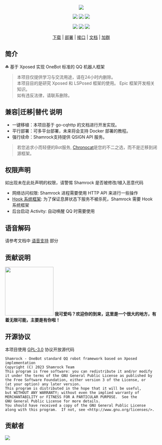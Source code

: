 <div align="center">

![][banner]

[![][actions]][actions-link]
[![][releases]][releases-link]
[![][downloads]][releases-link]

![][onebot-11]
![][onebot-12]
[![][license]](LICENSE)

[下载][download-link] | [部署][deploy-link] | [接口][api-link] | [文档][docs-link] | [加群][group-link]

</div>

## 简介

☘ 基于 Xposed 实现 OneBot 标准的 QQ 机器人框架

> 本项目仅提供学习与交流用途，请在24小时内删除。   
> 本项目目的是研究 Xposed 和 LSPosed 框架的使用。 Epic 框架开发相关知识。  
> 如有违反法律，请联系删除。

## 兼容|迁移|替代 说明

- 一键移植：本项目基于 go-cqhttp 的文档进行开发实现。
- 平行部署：可多平台部署，未来将会支持 Docker 部署的教程。  
- 强行续命：Shamrock支持提供 QSIGN API 服务。

> 若您追求小而轻便的Bot服务, [Chronocat](https://chronocat.vercel.app/)是您的不二之选，而不是迁移到闭源框架。

## 权限声明

如出现未在此处声明的权限，请警惕 Shamrock 是否被修改/植入恶意代码

- 网络访问权限: Shamrock 进程需要使用 HTTP API 来进行一些操作
- [Hook 系统框架][hook-system]: 为了保证息屏状态下服务不被杀死，Shamrock 需要 Hook 系统框架
- 后台启动 Activity: 自动唤醒 QQ 时需要使用

## 语音解码

请参考文档中 [语音支持][voice-support] 部分

## 贡献说明

<img src="https://github.com/linxinrao/Shamrock/assets/61898844/b7b1f44a-2ab3-4eae-a955-4f8a7ef696f5" width="160px"> **我可爱吗？欢迎你的到来，这里是一个很大的地方，有着无限可能，主要是有你啦！**

## 开源协议

本项目使用 [GPL-3.0](LICENSE) 协议开放源代码

```text
Shamrock - OneBot standard QQ robot framework based on Xposed implementation
Copyright (C) 2023 Shamrock Team
This program is free software: you can redistribute it and/or modify
it under the terms of the GNU General Public License as published by
the Free Software Foundation, either version 3 of the License, or
(at your option) any later version.
This program is distributed in the hope that it will be useful,
but WITHOUT ANY WARRANTY; without even the implied warranty of
MERCHANTABILITY or FITNESS FOR A PARTICULAR PURPOSE.  See the
GNU General Public License for more details.
You should have received a copy of the GNU General Public License
along with this program.  If not, see <http://www.gnu.org/licenses/>.
```

## 贡献者

[![][contrib-image]][contrib-link]

[banner]: https://socialify.git.ci/linxinrao/Shamrock/image?description=1&forks=1&issues=1&language=1&logo=https%3A%2F%2Flinxinrao.github.io%2FShamrock%2Fshamrock.webp&pattern=Plus&pulls=1&stargazers=1&theme=Auto

[actions]: https://img.shields.io/github/actions/workflow/status/linxinrao/Shamrock/build-apk.yml?style=for-the-badge

[actions-link]: https://github.com/linxinrao/Shamrock/actions/workflows/build-apk.yml

[releases]: https://img.shields.io/github/v/release/linxinrao/Shamrock?style=for-the-badge

[releases-link]: https://github.com/linxinrao/Shamrock/releases

[downloads]: https://img.shields.io/github/downloads/linxinrao/Shamrock/total?style=for-the-badge

[license]: https://img.shields.io/github/license/linxinrao/Shamrock?style=for-the-badge

[onebot-11]: https://img.shields.io/badge/OneBot-11-black?style=for-the-badge

[onebot-12]: https://img.shields.io/badge/OneBot-12-black?style=for-the-badge

[download-link]: https://linxinrao.github.io/Shamrock/guide/getting-started.html#%E4%B8%8B%E8%BD%BD

[deploy-link]: https://linxinrao.github.io/Shamrock/guide/getting-started.html#%E9%83%A8%E7%BD%B2

[api-link]: https://linxinrao.github.io/Shamrock/api

[docs-link]: https://linxinrao.github.io/Shamrock/

[group-link]: https://linxinrao.github.io/Shamrock/group.html

[hook-system]: https://github.com/linxinrao/Shamrock/wiki/perm_hook_android

[voice-support]: https://linxinrao.github.io/Shamrock/advanced/voice.html

[contrib-image]: https://contrib.rocks/image?repo=linxinrao/Shamrock

[contrib-link]: https://github.com/linxinrao/Shamrock/graphs/contributors
